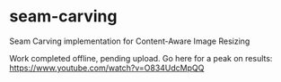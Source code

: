 # seam-carving
Seam Carving implementation for Content-Aware Image Resizing

Work completed offline, pending upload. Go here for a peak on results: https://www.youtube.com/watch?v=O834UdcMpQQ
